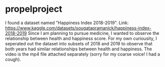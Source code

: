# propelproject

I found a dataset named "Happiness Index 2018-2019". Link: https://www.kaggle.com/datasets/sougatapramanick/happiness-index-2018-2019
Since I am planning to pursue medicine, I wanted to observe the relationship between health and happiness score. 
For my own curiousity, I seperated out the dataset into subsets of 2018 and 2019 to observe that both years had similar relationships between health and happiness. 
The video is the mp4 file attached separately (sorry for my coarse voice! I had a cough). 
